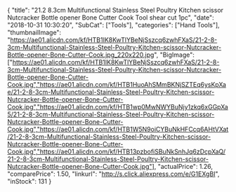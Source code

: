 {
	"title": "21.2 8.3cm Multifunctional Stainless Steel Poultry Kitchen scissor Nutcracker Bottle opener Bone Cutter Cook Tool shear cut 1pc",
	"date": "2018-10-31 10:30:20",
	"SubCat": ["Tools"],
	"categories": ["Hand Tools"],
	"thumbnailImage": "https://ae01.alicdn.com/kf/HTB1IK8KwTlYBeNjSszcq6zwhFXaS/21-2-8-3cm-Multifunctional-Stainless-Steel-Poultry-Kitchen-scissor-Nutcracker-Bottle-opener-Bone-Cutter-Cook.jpg_220x220.jpg",
	"BigImage": ["https://ae01.alicdn.com/kf/HTB1IK8KwTlYBeNjSszcq6zwhFXaS/21-2-8-3cm-Multifunctional-Stainless-Steel-Poultry-Kitchen-scissor-Nutcracker-Bottle-opener-Bone-Cutter-Cook.jpg","https://ae01.alicdn.com/kf/HTB1HuoAhSMmBKNjSZTEq6ysKpXae/21-2-8-3cm-Multifunctional-Stainless-Steel-Poultry-Kitchen-scissor-Nutcracker-Bottle-opener-Bone-Cutter-Cook.jpg","https://ae01.alicdn.com/kf/HTB1wp0MwNWYBuNjy1zkq6xGGpXa5/21-2-8-3cm-Multifunctional-Stainless-Steel-Poultry-Kitchen-scissor-Nutcracker-Bottle-opener-Bone-Cutter-Cook.jpg","https://ae01.alicdn.com/kf/HTB1W5N9oiCYBuNkHFCcq6AHtVXat/21-2-8-3cm-Multifunctional-Stainless-Steel-Poultry-Kitchen-scissor-Nutcracker-Bottle-opener-Bone-Cutter-Cook.jpg","https://ae01.alicdn.com/kf/HTB13pzbofiSBuNkSnhJq6zDcpXaQ/21-2-8-3cm-Multifunctional-Stainless-Steel-Poultry-Kitchen-scissor-Nutcracker-Bottle-opener-Bone-Cutter-Cook.jpg"],
	"actualPrice": 1.26,
	"comparePrice": 1.50,
	"linkurl": "http://s.click.aliexpress.com/e/G1EXgBI",
	"inStock": 131
}
